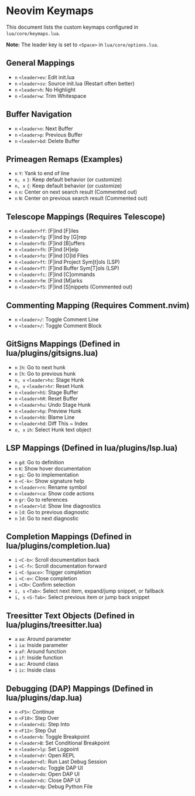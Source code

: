 # Neovim Keymaps

This document lists the custom keymaps configured in `lua/core/keymaps.lua`.

**Note:** The leader key is set to `<Space>` in `lua/core/options.lua`.

## General Mappings

*   `n` `<leader>ev`: Edit init.lua
*   `n` `<leader>sv`: Source init.lua (Restart often better)
*   `n` `<leader>h`: No Highlight
*   `n` `<leader>w`: Trim Whitespace

## Buffer Navigation

*   `n` `<leader>n`: Next Buffer
*   `n` `<leader>p`: Previous Buffer
*   `n` `<leader>bd`: Delete Buffer

## Primeagen Remaps (Examples)

*   `n` `Y`: Yank to end of line
*   `n, x` `}`: Keep default behavior (or customize)
*   `n, x` `{`: Keep default behavior (or customize)
*   `n` `n`: Center on next search result (Commented out)
*   `n` `N`: Center on previous search result (Commented out)

## Telescope Mappings (Requires Telescope)

*   `n` `<leader>ff`: [F]ind [F]iles
*   `n` `<leader>fg`: [F]ind by [G]rep
*   `n` `<leader>fb`: [F]ind [B]uffers
*   `n` `<leader>fh`: [F]ind [H]elp
*   `n` `<leader>fo`: [F]ind [O]ld Files
*   `n` `<leader>ft`: [F]ind Project Sym[t]ols (LSP)
*   `n` `<leader>fT`: [F]ind Buffer Sym[T]ols (LSP)
*   `n` `<leader>fc`: [F]ind [C]ommands
*   `n` `<leader>fm`: [F]ind [M]arks
*   `n` `<leader>fS`: [F]ind [S]nippets (Commented out)

## Commenting Mapping (Requires Comment.nvim)

*   `n` `<leader>/`: Toggle Comment Line
*   `v` `<leader>/`: Toggle Comment Block

## GitSigns Mappings (Defined in lua/plugins/gitsigns.lua)

*   `n` `]h`: Go to next hunk
*   `n` `[h`: Go to previous hunk
*   `n, v` `<leader>hs`: Stage Hunk
*   `n, v` `<leader>hr`: Reset Hunk
*   `n` `<leader>hS`: Stage Buffer
*   `n` `<leader>hR`: Reset Buffer
*   `n` `<leader>hu`: Undo Stage Hunk
*   `n` `<leader>hp`: Preview Hunk
*   `n` `<leader>hb`: Blame Line
*   `n` `<leader>hd`: Diff This ~ Index
*   `o, x` `ih`: Select Hunk text object

## LSP Mappings (Defined in lua/plugins/lsp.lua)

*   `n` `gd`: Go to definition
*   `n` `K`: Show hover documentation
*   `n` `gi`: Go to implementation
*   `n` `<C-k>`: Show signature help
*   `n` `<leader>rn`: Rename symbol
*   `n` `<leader>ca`: Show code actions
*   `n` `gr`: Go to references
*   `n` `<leader>ld`: Show line diagnostics
*   `n` `[d`: Go to previous diagnostic
*   `n` `]d`: Go to next diagnostic

## Completion Mappings (Defined in lua/plugins/completion.lua)

*   `i` `<C-b>`: Scroll documentation back
*   `i` `<C-f>`: Scroll documentation forward
*   `i` `<C-Space>`: Trigger completion
*   `i` `<C-e>`: Close completion
*   `i` `<CR>`: Confirm selection
*   `i, s` `<Tab>`: Select next item, expand/jump snippet, or fallback
*   `i, s` `<S-Tab>`: Select previous item or jump back snippet

## Treesitter Text Objects (Defined in lua/plugins/treesitter.lua)

*   `a` `aa`: Around parameter
*   `i` `ia`: Inside parameter
*   `a` `af`: Around function
*   `i` `if`: Inside function
*   `a` `ac`: Around class
*   `i` `ic`: Inside class

## Debugging (DAP) Mappings (Defined in lua/plugins/dap.lua)

*   `n` `<F5>`: Continue
*   `n` `<F10>`: Step Over
*   `n` `<leader>di`: Step Into
*   `n` `<F12>`: Step Out
*   `n` `<leader>b`: Toggle Breakpoint
*   `n` `<leader>B`: Set Conditional Breakpoint
*   `n` `<leader>lp`: Set Logpoint
*   `n` `<leader>dr`: Open REPL
*   `n` `<leader>dl`: Run Last Debug Session
*   `n` `<leader>du`: Toggle DAP UI
*   `n` `<leader>do`: Open DAP UI
*   `n` `<leader>dc`: Close DAP UI
*   `n` `<leader>dp`: Debug Python File

